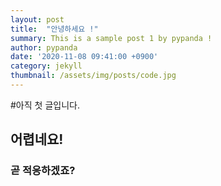 ```yaml
---
layout: post
title:  "안녕하세요 !"
summary: This is a sample post 1 by pypanda !
author: pypanda
date: '2020-11-08 09:41:00 +0900'
category: jekyll
thumbnail: /assets/img/posts/code.jpg
---
```


#아직 첫 글입니다.
## 어렵네요!
### 곧 적응하겠죠?

